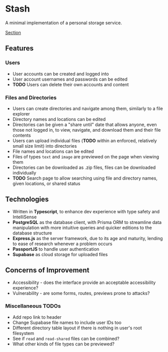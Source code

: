 # Stash
A minimal implementation of a personal storage service.

[Section](https://www.theodinproject.com/lessons/nodejs-file-uploader)

## Features
### Users
- User accounts can be created and logged into
- User account usernames and passwords can be edited
- **TODO** Users can delete their own accounts and content
### Files and Directories
- Users can create directories and navigate among them, similarly to a file explorer
- Directory names and locations can be edited
- Directories can be given a "share until" date that allows anyone, even those not logged in, to view, navigate, and download them and their file contents
- Users can upload individual files (**TODO** within an enforced, relatively small size limit) into directories
- File names and locations can be edited
- Files of types `text` and `image` are previewed on the page when viewing them
- Directories can be downloaded as .zip files, files can be downloaded individually
- **TODO** Search page to allow searching using file and directory names, given locations, or shared status

## Technologies
- Written in **Typescript**, to enhance dev experience with type safety and IntelliSense
- **PostgreSQL** as the database client, with Prisma ORM to streamline data manipulation with more intuitive queries and quicker editions to the database structure
- **Express.js** as the server framework, due to its age and maturity, lending to ease of research whenever a problem occurs
- **PassportJS** to handle user authentication
- **Supabase** as cloud storage for uploaded files 

## Concerns of Improvement
- Accessibility - does the interface provide an acceptable accessibility experience?
- Vulnerability - are some forms, routes, previews prone to attacks?

### Miscellaneous TODOs
- Add repo link to header
- Change Supabase file names to include user IDs too
- Different directory table layout if there is nothing in user's root filesystem
- See if `read` and `read-shared` files can be combined?
- What other kinds of file types can be previewed?
